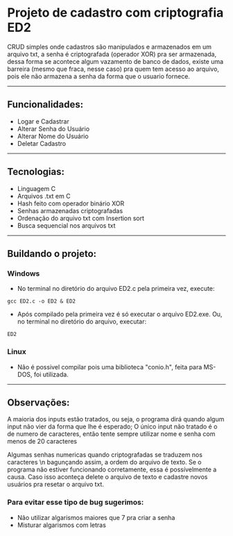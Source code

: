 # Projeto de cadastro com criptografia ED2

CRUD simples onde cadastros são manipulados e armazenados em um arquivo txt, a senha é criptografada (operador XOR) pra ser armazenada, dessa forma
se acontece algum vazamento de banco de dados, existe uma barreira (mesmo que fraca, nesse caso) pra quem tem acesso ao arquivo, pois ele não armazena a senha
da forma que o usuario fornece.

-----------------------------------------------------------------------------------------------------------------------------------------------------
## Funcionalidades:
- Logar e Cadastrar
- Alterar Senha do Usuário
- Alterar Nome do Usuário
-  Deletar Cadastro
    
-----------------------------------------------------------------------------------------------------------------------------------------------------
## Tecnologias:

- Linguagem C
- Arquivos .txt em C
- Hash feito com operador binário XOR
- Senhas armazenadas criptografadas
- Ordenação do arquivo txt com Insertion sort
- Busca sequencial nos arquivos txt


-----------------------------------------------------------------------------------------------------------------------------------------------------
## Buildando o projeto:

### Windows 
- No terminal no diretório do arquivo ED2.c pela primeira vez, execute:

 ```
 gcc ED2.c -o ED2 & ED2
 ```

- Após compilado pela primeira vez é só executar o arquivo ED2.exe. Ou, no terminal no diretório do arquivo, executar:
 ```
 ED2
 ```

### Linux 
- Não é possivel compilar pois uma biblioteca "conio.h", feita para MS-DOS, foi utilizada.

-----------------------------------------------------------------------------------------------------------------------------------------------------
## Observações:
A maioria dos inputs estão tratados, ou seja, o programa dirá quando algum input não vier da forma que lhe é esperado;
O único input não tratado é o de numero de caracteres, então tente sempre utilizar nome e senha com menos de 20 caracteres

Algumas senhas numericas quando criptografadas se traduzem nos caracteres \n bagunçando assim, a ordem do arquivo de texto. 
Se o programa não estiver funcionando corretamente, essa é possívelmente a causa.
Caso isso aconteça delete o arquivo de texto e cadastre novos usuários pra resetar o arquivo txt.

### Para evitar esse tipo de bug sugerimos:
   - Não utilizar algarismos maiores que 7 pra criar a senha
   - Misturar algarismos com letras
